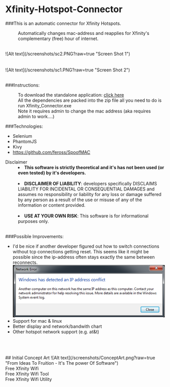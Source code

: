# Xfinity-Hotspot-Connector

###This is an automatic connector for Xfinity Hotspots.


<dl><dd><dd>Automatically changes mac-address and reapplies for Xfinity's complementary (free) hour of internet.  </dd></dd></dl>
<br>
![Alt text](/screenshots/sc2.PNG?raw=true "Screen Shot 1")
<br>
<br>
<br>
![Alt text](/screenshots/sc1.PNG?raw=true "Screen Shot 2")
<br>
<br>



###Instructions:
<dl>
  <dd>To download the standalone application:  <a href="/Xfinity_Connector.zip?raw=true">click here</a> </dd>
  
  
  <dd>All the dependencies are packed into the zip file all you need to do is run Xfinity_Connector.exe</dd>
  
  
  <dd>Note it requires admin to change the mac address (aka requires admin to work....)</dd>
</dl>


###Technologies:
  + Selenium
  + PhantomJS
  + Kivy
  + https://github.com/feross/SpoofMAC
 
  
<dl>
<dt>Disclaimer</dt>
  <dd><li><b>This software is strictly theoretical and it's has not been used (or even tested) by it's developers.</b></li></dd>
  <br>
  <dd><li><b>DISCLAIMER OF LIABILITY</b>: developers specifically DISCLAIMS LIABILITY FOR INCIDENTAL OR CONSEQUENTIAL DAMAGES and                 assumes no responsibility or liability for any loss or damage suffered by any person as a result of the use or misuse of              any of the information or content provided.</li></dd>
  <br>
  <dd><li><b>USE AT YOUR OWN RISK</b>: This software is for informational purposes only.</li></dd>
  <br>
</dl>


###Possible Improvements:
+ I'd be nice if another developer figured out how to switch connections without tcp connections getting reset. This seems like it      might   be possible since the ip-address often stays exactly the same between reconnects.
  ![Alt text](/screenshots/IP-Same.PNG?raw=true "Ip Stays The Same")
+ Support for mac & linux
+ Better display and network/bandwith chart
+ Other hotspot network support (e.g. at&t)
 
<br>
<br>
<br>
## Initial Concept Art
![Alt text](/screenshots/ConceptArt.png?raw=true "From Ideas To Fruition - It's The power Of Software")

<div style=”display: none”>Free Xfinity Wifi</div>  
<div style=”display: none”>Free Xfinity Wifi Tool</div>
<div style=”display: none”>Free Xfinity Wifi Utility</div>



